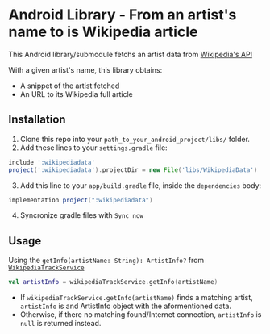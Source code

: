 # Android Library - From an artist's name to is Wikipedia article

This Android library/submodule fetchs an artist data from [Wikipedia's API](https://www.mediawiki.org/wiki/API:Main_page/en)

With a given artist's name, this library obtains:
- A snippet of the artist fetched
- An URL to its Wikipedia full article

## Installation

1. Clone this repo into your `path_to_your_android_project/libs/` folder.
2. Add these lines to your `settings.gradle` file:
``` gradle
include ':wikipediadata'
project(':wikipediadata').projectDir = new File('libs/WikipediaData')
```
3. Add this line to your `app/build.gradle` file, inside the `dependencies` body:
``` gradle
implementation project(":wikipediadata")
```
4. Syncronize gradle files with `Sync now`

## Usage

Using the `getInfo(artistName: String): ArtistInfo?` from [`WikipediaTrackService`](src/main/java/ayds/winchester2/wikipediadata/data/wikipedia/WikipediaTrackService.kt)
``` kotlin
val artistInfo = wikipediaTrackService.getInfo(artistName)
```
- If `wikipediaTrackService.getInfo(artistName)` finds a matching artist, `artistInfo` is and ArtistInfo object with the aformentioned data.
- Otherwise, if there no matching found/Internet connection, `artistInfo` is `null` is returned instead.
